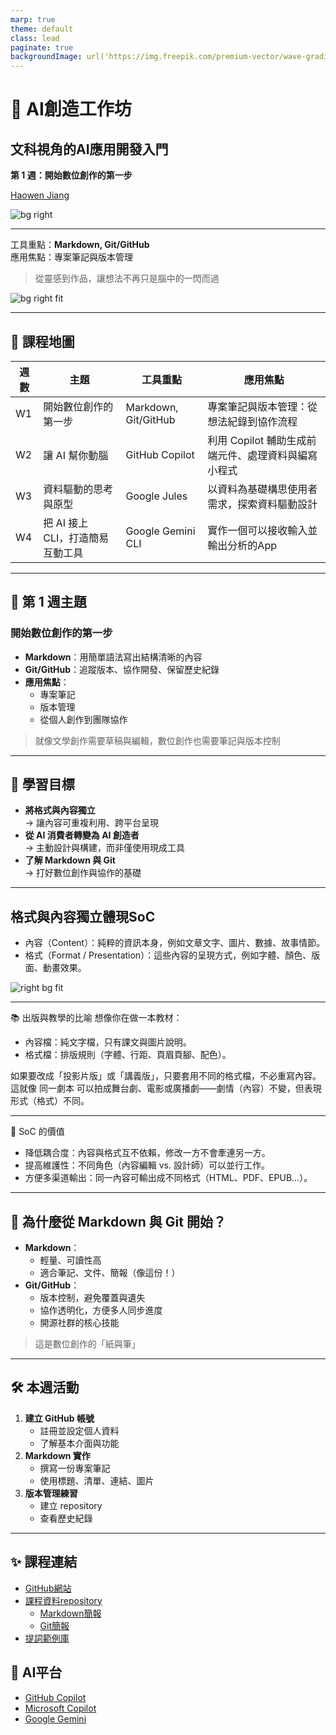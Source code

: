 ```yaml
---
marp: true
theme: default
class: lead
paginate: true
backgroundImage: url('https://img.freepik.com/premium-vector/wave-gradient-purple-pastel-subtle-background-abstract-purple-pastel-gradient-wallpaper_71208-807.jpg')
---
```


<!-- 封面 -->
# :brain: AI創造工作坊  
## 文科視角的AI應用開發入門

**第 1 週：開始數位創作的第一步**  

[Haowen Jiang](https://howard-haowen.github.io/)

![bg right](https://www.gettingsmart.com/wp-content/uploads/2024/08/VPVUO-PcQsO_UNKm_rsD6A-1024x576.jpg)

---

工具重點：**Markdown, Git/GitHub**  
應用焦點：專案筆記與版本管理  
> 從靈感到作品，讓想法不再只是腦中的一閃而過

![bg right fit](https://miro.medium.com/v2/resize:fit:1400/1*FneKabi6-dFiDJfLojWIUQ.png)

---

<!-- 課程地圖 -->
## :maple_leaf: 課程地圖

| 週數  | 主題                   | 工具重點                 | 應用焦點                           |
| --- | -------------------- | -------------------- | ------------------------------ |
| W1 | 開始數位創作的第一步           | Markdown, Git/GitHub | 專案筆記與版本管理：從想法紀錄到協作流程           |
| W2 | 讓 AI 幫你動腦            | GitHub Copilot       | 利用 Copilot 輔助生成前端元件、處理資料與編寫小程式 |
| W3 | 資料驅動的思考與原型           | Google Jules         | 以資料為基礎構思使用者需求，探索資料驅動設計         |
| W4 | 把 AI 接上 CLI，打造簡易互動工具 | Google Gemini CLI    | 實作一個可以接收輸入並輸出分析的App          |

---

<!-- 本週主題 -->
## :seedling: 第 1 週主題

### 開始數位創作的第一步
- **Markdown**：用簡單語法寫出結構清晰的內容
- **Git/GitHub**：追蹤版本、協作開發、保留歷史紀錄
- **應用焦點**：  
  - 專案筆記  
  - 版本管理  
  - 從個人創作到團隊協作

> 就像文學創作需要草稿與編輯，數位創作也需要筆記與版本控制

---

<!-- 學習目標 -->
## :dart: 學習目標

- **將格式與內容獨立**  
  → 讓內容可重複利用、跨平台呈現
- **從 AI 消費者轉變為 AI 創造者**  
  → 主動設計與構建，而非僅使用現成工具
- **了解 Markdown 與 Git**  
  → 打好數位創作與協作的基礎

---

## 格式與內容獨立體現SoC
- 內容（Content）：純粹的資訊本身，例如文章文字、圖片、數據、故事情節。
- 格式（Format / Presentation）：這些內容的呈現方式，例如字體、顏色、版面、動畫效果。

![right bg fit](https://media.geeksforgeeks.org/wp-content/uploads/20240212163722/Seperation-of-Concern-(SOC)-copy.webp)

---

📚 出版與教學的比喻
想像你在做一本教材：
- 內容檔：純文字檔，只有課文與圖片說明。
- 格式檔：排版規則（字體、行距、頁眉頁腳、配色）。

如果要改成「投影片版」或「講義版」，只要套用不同的格式檔，不必重寫內容。 這就像 同一劇本 可以拍成舞台劇、電影或廣播劇——劇情（內容）不變，但表現形式（格式）不同。

---

🎯 SoC 的價值
- 降低耦合度：內容與格式互不依賴，修改一方不會牽連另一方。
- 提高維護性：不同角色（內容編輯 vs. 設計師）可以並行工作。
- 方便多渠道輸出：同一內容可輸出成不同格式（HTML、PDF、EPUB…）。

---

<!-- 為什麼 -->
## 🤔 為什麼從 Markdown 與 Git 開始？

- **Markdown**：  
  - 輕量、可讀性高  
  - 適合筆記、文件、簡報（像這份！）
- **Git/GitHub**：  
  - 版本控制，避免覆蓋與遺失  
  - 協作透明化，方便多人同步進度  
  - 開源社群的核心技能

> 這是數位創作的「紙與筆」

---

<!-- 活動 -->
## :hammer_and_wrench: 本週活動

1. **建立 GitHub 帳號**
    - 註冊並設定個人資料  
    - 了解基本介面與功能
2. **Markdown 實作**  
   - 撰寫一份專案筆記  
   - 使用標題、清單、連結、圖片
3. **版本管理練習**  
   - 建立 repository 
   - 查看歷史紀錄

---

<!--  -->
## :sparkles: 課程連結
- [GitHub網站](https://github.com/)
- [課程資料repository](https://github.com/howard-haowen/genai_workshop)
  - [Markdown簡報](https://howard-haowen.github.io/genai_workshop/markdown_basics_marp.html)
  - [Git簡報](https://howard-haowen.github.io/genai_workshop/git_basics_marp.html)
- [提詞範例庫](https://prompts.chat/)

## 🤖 AI平台

- [GitHub Copilot](https://github.com/copilot)
- [Microsoft Copilot](https://copilot.microsoft.com/chats/)
- [Google Gemini](https://gemini.google.com/)